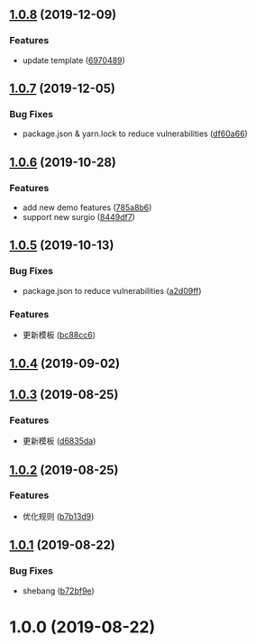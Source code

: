 ## [1.0.8](https://github.com/geekdada/create-surgio-store/compare/v1.0.7...v1.0.8) (2019-12-09)


### Features

* update template ([6970489](https://github.com/geekdada/create-surgio-store/commit/6970489a6d8d1e26f09ab0fb14bf60db465a69eb))



## [1.0.7](https://github.com/geekdada/create-surgio-store/compare/v1.0.6...v1.0.7) (2019-12-05)


### Bug Fixes

* package.json & yarn.lock to reduce vulnerabilities ([df60a66](https://github.com/geekdada/create-surgio-store/commit/df60a667136cb83175ec0fab0f28027819c521ce))



## [1.0.6](https://github.com/geekdada/create-surgio-store/compare/v1.0.5...v1.0.6) (2019-10-28)


### Features

* add new demo features ([785a8b6](https://github.com/geekdada/create-surgio-store/commit/785a8b688a9d9073c532589498e9cc94793472d9))
* support new surgio ([8449df7](https://github.com/geekdada/create-surgio-store/commit/8449df709f37c4f5522678ce3d1856ddab68b78d))



## [1.0.5](https://github.com/geekdada/create-surgio-store/compare/v1.0.4...v1.0.5) (2019-10-13)


### Bug Fixes

* package.json to reduce vulnerabilities ([a2d09ff](https://github.com/geekdada/create-surgio-store/commit/a2d09ff068be256ae1621b3787003c859b866c07))


### Features

* 更新模板 ([bc88cc6](https://github.com/geekdada/create-surgio-store/commit/bc88cc661d8bfcae8ed3604d44e0ea8edffe6126))



## [1.0.4](https://github.com/geekdada/create-surgio-store/compare/v1.0.3...v1.0.4) (2019-09-02)



## [1.0.3](https://github.com/geekdada/create-surgio-store/compare/v1.0.2...v1.0.3) (2019-08-25)


### Features

* 更新模板 ([d6835da](https://github.com/geekdada/create-surgio-store/commit/d6835da667fd9876845a7fcdb749939a2c21102f))



## [1.0.2](https://github.com/geekdada/create-surgio-store/compare/v1.0.1...v1.0.2) (2019-08-25)


### Features

* 优化规则 ([b7b13d9](https://github.com/geekdada/create-surgio-store/commit/b7b13d963e8e94f9750d378affa90ec76492e6d9))



## [1.0.1](https://github.com/geekdada/create-surgio-store/compare/v1.0.0...v1.0.1) (2019-08-22)


### Bug Fixes

* shebang ([b72bf9e](https://github.com/geekdada/create-surgio-store/commit/b72bf9ea72cbbae5810c68116480658964ba4745))



# 1.0.0 (2019-08-22)



